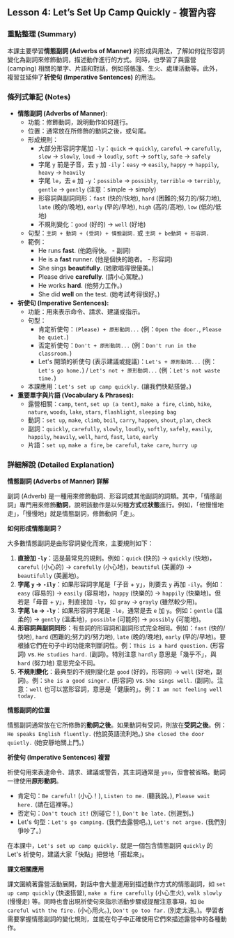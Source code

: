 ## Lesson 4: Let’s Set Up Camp Quickly - 複習內容

### 重點整理 (Summary)

本課主要學習**情態副詞 (Adverbs of Manner)** 的形成與用法，了解如何從形容詞變化為副詞來修飾動詞，描述動作進行的方式。同時，也學習了與露營 (camping) 相關的單字、片語和對話，例如搭帳篷、生火、處理活動等。此外，複習並延伸了**祈使句 (Imperative Sentences)** 的用法。

### 條列式筆記 (Notes)

*   **情態副詞 (Adverbs of Manner):**
    *   功能：修飾動詞，說明動作如何進行。
    *   位置：通常放在所修飾的動詞之後，或句尾。
    *   形成規則：
        *   大部分形容詞字尾加 `-ly`：`quick` → `quickly`, `careful` → `carefully`, `slow` → `slowly`, `loud` → `loudly`, `soft` → `softly`, `safe` → `safely`
        *   字尾 `y` 前是子音，去 `y` 加 `-ily`：`easy` → `easily`, `happy` → `happily`, `heavy` → `heavily`
        *   字尾 `le`，去 `e` 加 `-y`：`possible` → `possibly`, `terrible` → `terribly`, `gentle` → `gently` (注意：simple → simply)
        *   形容詞與副詞同形：`fast` (快的/快地), `hard` (困難的;努力的/努力地), `late` (晚的/晚地), `early` (早的/早地), `high` (高的/高地), `low` (低的/低地)
        *   不規則變化：`good` (好的) → `well` (好地)
    *   句型：`主詞 + 動詞 + (受詞) + 情態副詞.` 或 `主詞 + be動詞 + 形容詞.`
    *   範例：
        *   He runs **fast**. (他跑得快。 - 副詞)
        *   He is a **fast** runner. (他是個快的跑者。 - 形容詞)
        *   She sings **beautifully**. (她歌唱得很優美。)
        *   Please drive **carefully**. (請小心駕駛。)
        *   He works **hard**. (他努力工作。)
        *   She did **well** on the test. (她考試考得很好。)
*   **祈使句 (Imperative Sentences):**
    *   功能：用來表示命令、請求、建議或指示。
    *   句型：
        *   肯定祈使句：`(Please) + 原形動詞...` (例：`Open the door.`, `Please be quiet.`)
        *   否定祈使句：`Don't + 原形動詞...` (例：`Don't run in the classroom.`)
        *   Let's 開頭的祈使句 (表示建議或提議)：`Let's + 原形動詞...` (例：`Let's go home.`) / `Let's not + 原形動詞...` (例：`Let's not waste time.`)
    *   本課應用：`Let's set up camp quickly.` (讓我們快點搭營。)
*   **重要單字與片語 (Vocabulary & Phrases):**
    *   露營相關：`camp`, `tent`, `set up (a tent)`, `make a fire`, `climb`, `hike`, `nature`, `woods`, `lake`, `stars`, `flashlight`, `sleeping bag`
    *   動詞：`set up`, `make`, `climb`, `boil`, `carry`, `happen`, `shout`, `plan`, `check`
    *   副詞：`quickly`, `carefully`, `slowly`, `loudly`, `softly`, `safely`, `easily`, `happily`, `heavily`, `well`, `hard`, `fast`, `late`, `early`
    *   片語：`set up`, `make a fire`, `be careful`, `take care`, `hurry up`

### 詳細解說 (Detailed Explanation)

**情態副詞 (Adverbs of Manner) 詳解**

副詞 (Adverb) 是一種用來修飾動詞、形容詞或其他副詞的詞類。其中，「情態副詞」專門用來修飾**動詞**，說明該動作是以何種**方式**或**狀態**進行。例如，「他慢慢地走」，「慢慢地」就是情態副詞，修飾動詞「走」。

**如何形成情態副詞？**

大多數情態副詞是由形容詞變化而來，主要規則如下：
1.  **直接加 `-ly`**：這是最常見的規則。例如：`quick` (快的) → `quickly` (快地)，`careful` (小心的) → `carefully` (小心地)，`beautiful` (美麗的) → `beautifully` (美麗地)。
2.  **字尾 `y` → `-ily`**：如果形容詞字尾是「子音 + y」，則要去 `y` 再加 `-ily`。例如：`easy` (容易的) → `easily` (容易地)，`happy` (快樂的) → `happily` (快樂地)。但若是「母音 + y」，則直接加 `-ly`，如 `gray` → `grayly` (雖然較少用)。
3.  **字尾 `le` → `-ly`**：如果形容詞字尾是 `-le`，通常是去 `e` 加 `y`。例如：`gentle` (溫柔的) → `gently` (溫柔地)，`possible` (可能的) → `possibly` (可能地)。
4.  **形容詞與副詞同形**：有些詞的形容詞和副詞形式完全相同。例如：`fast` (快的/快地), `hard` (困難的;努力的/努力地), `late` (晚的/晚地), `early` (早的/早地)。要根據它們在句子中的功能來判斷詞性。例：`This is a hard question.` (形容詞) vs. `He studies hard.` (副詞)。特別注意 `hardly` 意思是「幾乎不」，與 `hard` (努力地) 意思完全不同。
5.  **不規則變化**：最典型的不規則變化是 `good` (好的，形容詞) → `well` (好地，副詞)。例：`She is a good singer.` (形容詞) vs. `She sings well.` (副詞)。注意：`well` 也可以當形容詞，意思是「健康的」。例：`I am not feeling well today.`

**情態副詞的位置**

情態副詞通常放在它所修飾的**動詞之後**。如果動詞有受詞，則放在**受詞之後**。例：`He speaks English fluently.` (他說英語流利地。) `She closed the door quietly.` (她安靜地關上門。)

**祈使句 (Imperative Sentences) 複習**

祈使句用來表達命令、請求、建議或警告，其主詞通常是 `you`，但會被省略。動詞一律使用**原形動詞**。
*   肯定句：`Be careful!` (小心！), `Listen to me.` (聽我說。), `Please wait here.` (請在這裡等。)
*   否定句：`Don't touch it!` (別碰它！), `Don't be late.` (別遲到。)
*   Let's 句型：`Let's go camping.` (我們去露營吧。), `Let's not argue.` (我們別爭吵了。)

在本課中，`Let's set up camp quickly.` 就是一個包含情態副詞 `quickly` 的 Let's 祈使句，建議大家「快點」把營地「搭起來」。

**課文相關應用**

課文圍繞著露營活動展開，對話中會大量運用到描述動作方式的情態副詞，如 `set up camp quickly` (快速搭營), `make a fire carefully` (小心生火), `walk slowly` (慢慢走) 等。同時也會出現祈使句來指示活動步驟或提醒注意事項，如 `Be careful with the fire.` (小心用火。), `Don't go too far.` (別走太遠。)。學習者需要掌握情態副詞的變化規則，並能在句子中正確使用它們來描述露營中的各種動作。

